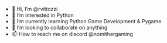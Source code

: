 - 👋 Hi, I’m @rvittozzi
- 👀 I’m interested in Python
- 🌱 I’m currently learning Python Game Development & Pygame
- 💞️ I’m looking to collaborate on anything
- 📫 How to reach me on discord @nomithergaming

<!---
rvittozzi/rvittozzi is a ✨ special ✨ repository because its `README.md` (this file) appears on your GitHub profile.
You can click the Preview link to take a look at your changes.
--->
